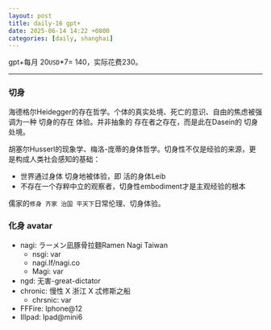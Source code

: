 ```yaml
---
layout: post
title: daily-16 gpt+
date: 2025-06-14 14:22 +0800
categories: [daily, shanghai]
---
```


gpt+每月 20`USD`*7= 140，实际花费230。

---

### 切身

海德格尔Heidegger的存在哲学。个体的真实处境、死亡的意识、自由的焦虑被强调为一种 切身的存在 体验。并非抽象的 存在者之存在，而是此在Dasein的 切身处境。

胡塞尔Husserl的现象学、梅洛-庞蒂的身体哲学。切身性不仅是经验的来源，更是构成人类社会感知的基础：
- 世界通过身体 切身地被体验，即 活的身体Leib
- 不存在一个存粹中立的观察者，切身性embodiment才是主观经验的根本

儒家的`修身 齐家 治国 平天下`日常伦理、切身体验。

### 化身 avatar

- nagi: ラーメン凪豚骨拉麵Ramen Nagi Taiwan
  - nsgi: var
  - nagi.lf/nagi.co
  - Magi: var 
- ngd: 无害-great-dictator
- chronic: 慢性 X 浙江 X 忒修斯之船
  - chrsnic: var
- FFFire: Iphone@12
- IIIpad: Ipad@mini6